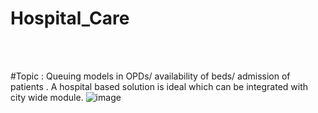 # Hospital_Care
<br>
<br>

#Topic : Queuing models in OPDs/ availability of beds/ admission of patients . A hospital based solution is ideal which can be integrated with city wide module.
![image](https://github.com/user-attachments/assets/bb0090d9-308f-4776-8940-ff9c72b3b84d)
